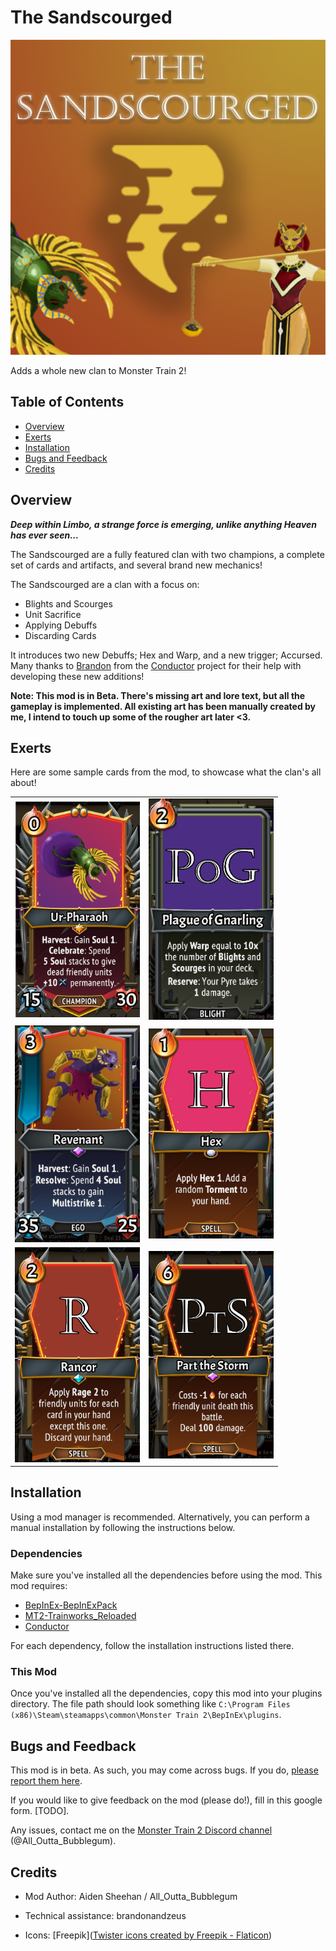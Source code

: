 # The Sandscourged

![The Sandscourged](icon.png)

Adds a whole new clan to Monster Train 2!

## Table of Contents
* [Overview](#overview)
* [Exerts](#exerts)
* [Installation](#installation)
* [Bugs and Feedback](#bugs-and-feedback)
* [Credits](#credits)


## Overview

***Deep within Limbo, a strange force is emerging, unlike anything Heaven has ever seen...***

The Sandscourged are a fully featured clan with two champions, a complete set of cards and artifacts, and several brand new mechanics!

The Sandscourged are a clan with a focus on:

* Blights and Scourges
* Unit Sacrifice
* Applying Debuffs
* Discarding Cards

It introduces two new Debuffs; Hex and Warp, and a new trigger; Accursed. Many thanks to [Brandon](https://github.com/TricksterGuy) from the [Conductor](https://github.com/Monster-Train-2-Modding-Group/Conductor) project for their help with developing these new additions!

**Note: This mod is in Beta. There's missing art and lore text, but all the gameplay is implemented. All existing art has been manually created by me, I intend to touch up some of the rougher art later <3.**

## Exerts
Here are some sample cards from the mod, to showcase what the clan's all about!

|    |            |
|:----------|:-------------:|
| <img src="./.img/Soulmonger.png" alt="Soulmonger" width="200"/> |  <img src="./.img/Plague of Gnarling.png" alt="Plague of Gnarling" width="200"/> |
| <img src="./.img/Revenant.png" alt="Revenant" width="200"/> |    <img src="./.img/Hex_card.png" alt="Hex" width="200"/>   |
| <img src="./.img/Rancor.png" alt="Rancor" width="200"/> | <img src="./.img/Part the Storm.png" alt="Part the Storm" width="200"/> |

## Installation
Using a mod manager is recommended. Alternatively, you can perform a manual installation by following the instructions below.

### Dependencies
Make sure you've installed all the dependencies before using the mod. This mod requires:

* [BepInEx-BepInExPack](https://github.com/risk-of-thunder/BepInEx)
* [MT2-Trainworks_Reloaded](https://github.com/Monster-Train-2-Modding-Group/Trainworks-Reloaded)
* [Conductor](https://github.com/Monster-Train-2-Modding-Group/Conductor)

For each dependency, follow the installation instructions listed there.

### This Mod
Once you've installed all the dependencies, copy this mod into your plugins directory. The file path should look something like `C:\Program Files (x86)\Steam\steamapps\common\Monster Train 2\BepInEx\plugins`.

## Bugs and Feedback
This mod is in beta. As such, you may come across bugs. If you do, [please report them here](https://github.com/AidenSheehan/MT2_Sandscourged/issues).

If you would like to give feedback on the mod (please do!), fill in this google form. [TODO].

Any issues, contact me on the [Monster Train 2 Discord channel](https://discord.gg/jfbTdktH) (@All_Outta_Bubblegum).

## Credits
* Mod Author: Aiden Sheehan / All_Outta_Bubblegum

* Technical assistance: brandonandzeus

* Icons: [Freepik](<a href="https://www.flaticon.com/free-icons/twister" title="twister icons">Twister icons created by Freepik - Flaticon</a>)

